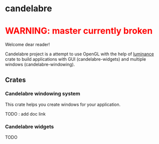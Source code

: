# candelabre

# <span style='color:red;font-weight:bold'>WARNING: master currently broken</span>

Welcome dear reader!

Candelabre project is a attempt to use OpenGL with the help of
[luminance](https://github.com/phaazon/luminance-rs) crate to build
applications with GUI (candelabre-widgets) and multiple windows
(candelabre-windowing).

## Crates

### Candelabre windowing system

This crate helps you create windows for your application.

TODO : add doc link

### Candelabre widgets

TODO

